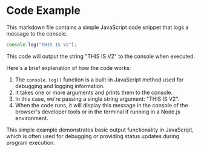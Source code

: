# Code Example #

This markdown file contains a simple JavaScript code snippet that logs a message to the console.

```javascript
console.log("THIS IS V2");
```

This code will output the string "THIS IS V2" to the console when executed.

Here's a brief explanation of how the code works:

1. The `console.log()` function is a built-in JavaScript method used for debugging and logging information.
2. It takes one or more arguments and prints them to the console.
3. In this case, we're passing a single string argument: "THIS IS V2".
4. When the code runs, it will display this message in the console of the browser's developer tools or in the terminal if running in a Node.js environment.

This simple example demonstrates basic output functionality in JavaScript, which is often used for debugging or providing status updates during program execution.
